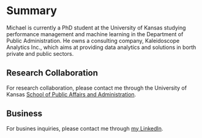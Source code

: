 # Summary
Michael is currently a PhD student at the University of Kansas studying performance management and machine learning in the Department of Public Administration. He owns a consulting company, Kaleidoscope Analytics Inc., which aims at providing data analytics and solutions in borth private and public sectors.

## Research Collaboration
For research collaboration, please contact me through the University of Kansas [School of Public Affairs and Administration](https://kupa.ku.edu/michael-wu).

## Business
For busines inquiries, please contact me through [my LinkedIn](https://www.linkedin.com/in/michael-wu-18935023/).
